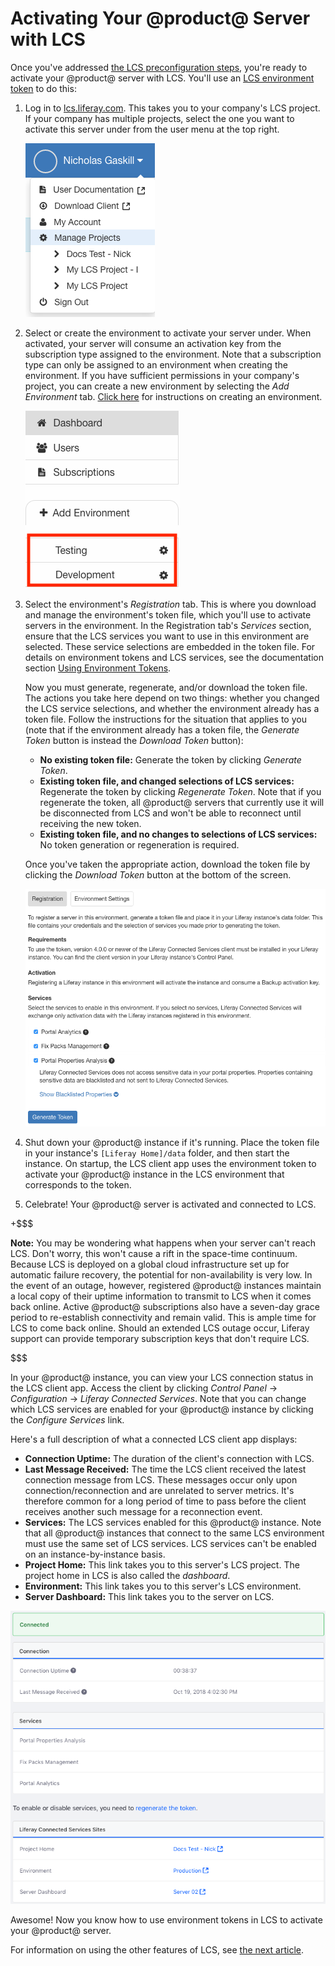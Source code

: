 # Activating Your @product@ Server with LCS [](id=registering-your-dxp-server-with-lcs)

Once you've addressed 
[the LCS preconfiguration steps](https://customer.liferay.com/documentation/7.0/deploy/-/official_documentation/deployment/lcs-preconfiguration), 
you're ready to activate your @product@ server with LCS. You'll use an 
[LCS environment token](https://customer.liferay.com/documentation/7.0/deploy/-/official_documentation/deployment/using-lcs#using-environment-tokens) 
to do this: 

1.  Log in to 
    [lcs.liferay.com](https://lcs.liferay.com). 
    This takes you to your company's LCS project. If your company has multiple 
    projects, select the one you want to activate this server under from the 
    user menu at the top right. 

    ![Figure 1: Your company's LCS projects are shown under *Manage Projects* in your user menu.](../../images-dxp/lcs-user-menu-manage-projects.png)

2.  Select or create the environment to activate your server under. When 
    activated, your server will consume an activation key from the subscription 
    type assigned to the environment. Note that a subscription type can only be 
    assigned to an environment when creating the environment. If you have 
    sufficient permissions in your company's project, you can create a new 
    environment by selecting the *Add Environment* tab. 
    [Click here](https://customer.liferay.com/documentation/7.0/deploy/-/official_documentation/deployment/using-lcs#creating-an-environment) 
    for instructions on creating an environment. 

    ![Figure 2: You must activate your @product@ server in an LCS environment. The red box in this screenshot highlights environments.](../../images-dxp/lcs-registration-select-environment.png)

3.  Select the environment's *Registration* tab. This is where you download and 
    manage the environment's token file, which you'll use to activate servers in 
    the environment. In the Registration tab's *Services* section, ensure that 
    the LCS services you want to use in this environment are selected. These 
    service selections are embedded in the token file. For details on 
    environment tokens and LCS services, see the documentation section 
    [Using Environment Tokens](https://customer.liferay.com/documentation/7.0/deploy/-/official_documentation/deployment/using-lcs#using-environment-tokens). 

    Now you must generate, regenerate, and/or download the token file. The 
    actions you take here depend on two things: whether you changed the LCS 
    service selections, and whether the environment already has a token file. 
    Follow the instructions for the situation that applies to you (note that if 
    the environment already has a token file, the *Generate Token* button is 
    instead the *Download Token* button): 

    -   **No existing token file:** Generate the token by clicking *Generate 
        Token*. 
    -   **Existing token file, and changed selections of LCS services:** 
        Regenerate the token by clicking *Regenerate Token*. Note that if you 
        regenerate the token, all @product@ servers that currently use it will 
        be disconnected from LCS and won't be able to reconnect until receiving 
        the new token. 
    -   **Existing token file, and no changes to selections of LCS services:** 
        No token generation or regeneration is required. 

    Once you've taken the appropriate action, download the token file by 
    clicking the *Download Token* button at the bottom of the screen. 

    ![Figure 3: An environment's Registration tab lets you manage the token file used to activate your server in the environment.](../../images-dxp/lcs-registration.png) 

4.  Shut down your @product@ instance if it's running. Place the token file in 
    your instance's `[Liferay Home]/data` folder, and then start the instance. 
    On startup, the LCS client app uses the environment token to activate your 
    @product@ instance in the LCS environment that corresponds to the token. 

5.  Celebrate! Your @product@ server is activated and connected to LCS. 

+$$$

**Note:** You may be wondering what happens when your server can't reach LCS. 
Don't worry, this won't cause a rift in the space-time continuum. Because LCS is 
deployed on a global cloud infrastructure set up for automatic failure recovery, 
the potential for non-availability is very low. In the event of an outage, 
however, registered @product@ instances maintain a local copy of their uptime 
information to transmit to LCS when it comes back online. Active @product@ 
subscriptions also have a seven-day grace period to re-establish connectivity 
and remain valid. This is ample time for LCS to come back online. Should an 
extended LCS outage occur, Liferay support can provide temporary subscription 
keys that don't require LCS. 

$$$

In your @product@ instance, you can view your LCS connection status in the LCS 
client app. Access the client by clicking *Control Panel* &rarr; 
*Configuration* &rarr; *Liferay Connected Services*. Note that you can change 
which LCS services are enabled for your @product@ instance by clicking the 
*Configure Services* link. 

Here's a full description of what a connected LCS client app displays: 

-   **Connection Uptime:** The duration of the client's connection with LCS.
-   **Last Message Received:** The time the LCS client received the latest 
    connection message from LCS. These messages occur only upon 
    connection/reconnection and are unrelated to server metrics. It's therefore 
    common for a long period of time to pass before the client receives another 
    such message for a reconnection event. 
-   **Services:** The LCS services enabled for this @product@ instance. Note 
    that all @product@ instances that connect to the same LCS environment must 
    use the same set of LCS services. LCS services can't be enabled on an 
    instance-by-instance basis. 
-   **Project Home:** This link takes you to this server's LCS project. The 
    project home in LCS is also called the *dashboard*. 
-   **Environment:** This link takes you to this server's LCS environment. 
-   **Server Dashboard:** This link takes you to the server on LCS. 

![Figure 4: The server is connected to LCS.](../../images-dxp/lcs-server-connected.png)

Awesome! Now you know how to use environment tokens in LCS to activate your 
@product@ server. 

For information on using the other features of LCS, see 
[the next article](https://customer.liferay.com/documentation/7.0/deploy/-/official_documentation/deployment/using-lcs). 
